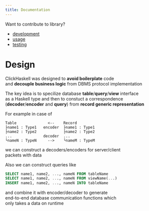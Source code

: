 ```yaml
---
title: Documentation
---
```


Want to contribute to library?

- [development](/development)
- [usage](/usage)
- [testing](/testing)

# Design

ClickHaskell was designed to **avoid boilerplate** code\
and **decouple business logic** from DBMS protocol implementation

The key idea is to specilize database **table**/**query**/**view** interface\
as a Haskell type and then to constuct a correspondence\
(**decoder**/**encoder** and **query**) from **record generic representation**

For example in case of
```text
Table              <--    Record
├name1 : Type1   encoder  ├name1 : Type1
├name2 : Type2            ├name2 : Type2
...              decoder  ...        
└nameN : TypeN     -->    └nameM : TypeM
```
we can construct a decoders/encoders for server/client\
packets with data

Also we can construct queries like
```sql
SELECT name1, name2, ..., nameN FROM tableName
SELECT name1, name2, ..., nameN FROM viewName(...)
INSERT name1, name2, ..., nameN INTO tableName
```
and combine it with encoder/decoder to generate\
end-to-end database communication functions which\
only takes a data on runtime
